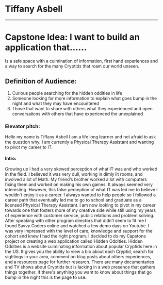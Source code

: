 # Tiffany Asbell

---

# Capstone Idea: I want to build an application that……

Is a safe space with a culmination of information, first hand experiences and a way to search for the many Cryptids that roam our world unseen.

## Definition of Audience:

1. Curious people searching for the hidden oddities in life
1. Someone looking for more information to explain what goes bump in the night and what they may have encountered
1. Those that want to share with others what they experienced and open conversations with others that have experienced the unexplained

### Elevator pitch:

Hello my name is Tiffany Asbell I am a life long learner and not afraid to ask the question why. I am currently a Physical Therapy Assistant and wanting to pivot my career to IT.

#### Intro:

Growing up I had a very skewed perception of what IT was and who worked in the field. I believed it was very dull, working in dimly lit rooms, and involved a lot of Math. My friend’s brother worked a lot with computers fixing them and worked on making his own games. It always seemed very interesting. However, this false perception of what IT was led me to believe I wouldn't enjoy it as a career. I always wanted to help people so I followed a career path that eventually led me to go to school and graduate as a licensed Physical Therapy Assistant. I am now looking to pivot in my career towards one that fosters more of my creative side while still using my years of experience with customer service, public relations and problem solving. After speaking with other program directors that didn’t seem to fit me I found Savvy Coders online and watched a few demo days on Youtube. I was very impressed with the level of care, knowledge and support for the cohort and knew I had the right program. I decided to do my Capstone project on creating a web application called Hidden Oddities. Hidden Oddities is a website culminating information about popular Cryptids here in the US. It gives you the ability to view a bio about each Cryptid, search for sightings in your area, comment on blog posts about others experiences, and a resources page for further research. There are many documentaries and TV shows about Cryptids but is lacking in a web presence that gathers things together. If there's anything you want to know about things that go bump in the night this is the page to use.
